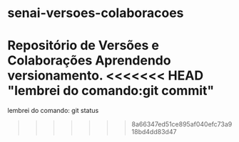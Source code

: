 # senai-versoes-colaboracoes
Repositório de Versões e Colaborações
Aprendendo versionamento.
<<<<<<< HEAD
"lembrei do comando:git commit"
=======
lembrei do comando: git status
>>>>>>> 8a66347ed51ce895af040efc73a918bd4dd83d47
